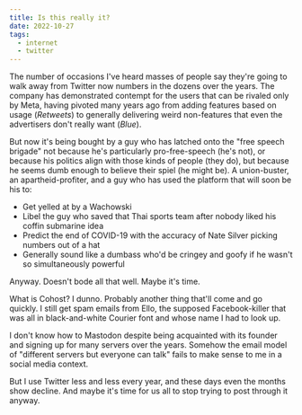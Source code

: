 ```yaml
---
title: Is this really it?
date: 2022-10-27
tags:
  - internet
  - twitter
---
```


The number of occasions I've heard masses of people say they're going to walk away from Twitter now numbers in the dozens over the years. The company has demonstrated contempt for the users that can be rivaled only by Meta, having pivoted many years ago from adding features based on usage (*Retweets*) to generally delivering weird non-features that even the advertisers don't really want (*Blue*). 

But now it's being bought by a guy who has latched onto the "free speech brigade" not because he's particularly pro-free-speech (he's not), or because his politics align with those kinds of people (they do), but because he seems dumb enough to believe their spiel (he might be). A union-buster, an apartheid-profiter, and a guy who has used the platform that will soon be his to:
- Get yelled at by a Wachowski
- Libel the guy who saved that Thai sports team after nobody liked his coffin submarine idea
- Predict the end of COVID-19 with the accuracy of Nate Silver picking numbers out of a hat
- Generally sound like a dumbass who'd be cringey and goofy if he wasn't so simultaneously powerful

Anyway. Doesn't bode all that well. Maybe it's time. 

What is Cohost? I dunno. Probably another thing that'll come and go quickly. I still get spam emails from Ello, the supposed Facebook-killer that was all in black-and-white Courier font and whose name I had to look up. 

I don't know how to Mastodon despite being acquainted with its founder and signing up for many servers over the years. Somehow the email model of "different servers but everyone can talk" fails to make sense to me in a social media context. 

But I use Twitter less and less every year, and these days even the months show decline. And maybe it's time for us all to stop trying to post through it anyway.